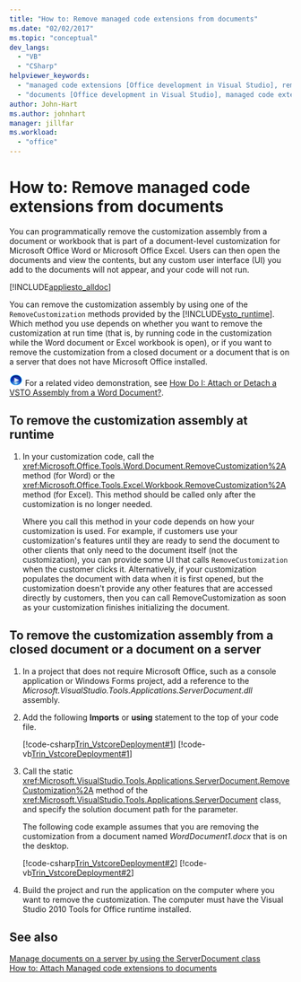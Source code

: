 ```yaml
---
title: "How to: Remove managed code extensions from documents"
ms.date: "02/02/2017"
ms.topic: "conceptual"
dev_langs: 
  - "VB"
  - "CSharp"
helpviewer_keywords: 
  - "managed code extensions [Office development in Visual Studio], removing"
  - "documents [Office development in Visual Studio], managed code extensions"
author: John-Hart
ms.author: johnhart
manager: jillfar
ms.workload: 
  - "office"
---
```

# How to: Remove managed code extensions from documents
  You can programmatically remove the customization assembly from a document or workbook that is part of a document-level customization for Microsoft Office Word or Microsoft Office Excel. Users can then open the documents and view the contents, but any custom user interface (UI) you add to the documents will not appear, and your code will not run.  
  
 [!INCLUDE[appliesto_alldoc](../vsto/includes/appliesto-alldoc-md.md)]  
  
 You can remove the customization assembly by using one of the `RemoveCustomization` methods provided by the [!INCLUDE[vsto_runtime](../vsto/includes/vsto-runtime-md.md)]. Which method you use depends on whether you want to remove the customization at run time (that is, by running code in the customization while the Word document or Excel workbook is open), or if you want to remove the customization from a closed document or a document that is on a server that does not have Microsoft Office installed.  
  
 ![link to video](../vsto/media/playvideo.gif "link to video") For a related video demonstration, see [How Do I: Attach or Detach a VSTO Assembly from a Word Document?](http://go.microsoft.com/fwlink/?LinkId=136782).  
  
## To remove the customization assembly at runtime  
  
1.  In your customization code, call the <xref:Microsoft.Office.Tools.Word.Document.RemoveCustomization%2A> method (for Word) or the <xref:Microsoft.Office.Tools.Excel.Workbook.RemoveCustomization%2A> method (for Excel). This method should be called only after the customization is no longer needed.  
  
     Where you call this method in your code depends on how your customization is used. For example, if customers use your customization's features until they are ready to send the document to other clients that only need to the document itself (not the customization), you can provide some UI that calls `RemoveCustomization` when the customer clicks it. Alternatively, if your customization populates the document with data when it is first opened, but the customization doesn't provide any other features that are accessed directly by customers, then you can call RemoveCustomization as soon as your customization finishes initializing the document.  
  
## To remove the customization assembly from a closed document or a document on a server  
  
1.  In a project that does not require Microsoft Office, such as a console application or Windows Forms project, add a reference to the *Microsoft.VisualStudio.Tools.Applications.ServerDocument.dll* assembly.  
  
2.  Add the following **Imports** or **using** statement to the top of your code file.  
  
     [!code-csharp[Trin_VstcoreDeployment#1](../vsto/codesnippet/CSharp/Trin_VstcoreDeploymentCS/Program.cs#1)]
     [!code-vb[Trin_VstcoreDeployment#1](../vsto/codesnippet/VisualBasic/Trin_VstcoreDeploymentVB/Program.vb#1)]  
  
3.  Call the static <xref:Microsoft.VisualStudio.Tools.Applications.ServerDocument.RemoveCustomization%2A> method of the <xref:Microsoft.VisualStudio.Tools.Applications.ServerDocument> class, and specify the solution document path for the parameter.  
  
     The following code example assumes that you are removing the customization from a document named *WordDocument1.docx* that is on the desktop.  
  
     [!code-csharp[Trin_VstcoreDeployment#2](../vsto/codesnippet/CSharp/Trin_VstcoreDeploymentCS/Program.cs#2)]
     [!code-vb[Trin_VstcoreDeployment#2](../vsto/codesnippet/VisualBasic/Trin_VstcoreDeploymentVB/Program.vb#2)]  
  
4.  Build the project and run the application on the computer where you want to remove the customization. The computer must have the Visual Studio 2010 Tools for Office runtime installed.  
  
## See also  
 [Manage documents on a server by using the ServerDocument class](../vsto/managing-documents-on-a-server-by-using-the-serverdocument-class.md)   
 [How to: Attach Managed code extensions to documents](../vsto/how-to-attach-managed-code-extensions-to-documents.md)  
